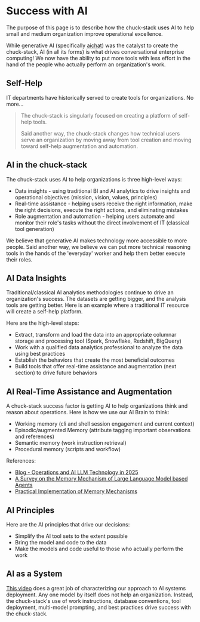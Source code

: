 # Success with AI

The purpose of this page is to describe how the chuck-stack uses AI to help small and medium organization improve operational excellence.

While generative AI (specifically [aichat](./tool-aichat.md)) was the catalyst to create the chuck-stack, AI (in all its forms) is what drives conversational enterprise computing! We now have the ability to put more tools with less effort in the hand of the people who actually perform an organization's work.

## Self-Help

IT departments have historically served to create tools for organizations. No more...

> The chuck-stack is singularly focused on creating a platform of self-help tools.
>
> Said another way, the chuck-stack changes how technical users serve an organization by moving away from tool creation and moving toward self-help augmentation and automation.

## AI in the chuck-stack

The chuck-stack uses AI to help organizations is three high-level ways:

- Data insights - using traditional BI and AI analytics to drive insights and operational objectives (mission, vision, values, principles)
- Real-time assistance - helping users receive the right information, make the right decisions, execute the right actions, and eliminating mistakes
- Role augmentation and automation - helping users automate and monitor their role's tasks without the direct involvement of IT (classical tool generation)

We believe that generative AI makes technology more accessible to more people. Said another way, we believe we can put more technical reasoning tools in the hands of the 'everyday' worker and help them better execute their roles.

## AI Data Insights

Traditional/classical AI analytics methodologies continue to drive an organization's success. The datasets are getting bigger, and the analysis tools are getting better. Here is an example where a traditional IT resource will create a self-help platform.

Here are the high-level steps:

- Extract, transform and load the data into an appropriate columnar storage and processing tool (Spark, Snowflake, Redshift, BigQuery)
- Work with a qualified data analytics professional to analyze the data using best practices
- Establish the behaviors that create the most beneficial outcomes
- Build tools that offer real-time assistance and augmentation (next section) to drive future behaviors

## AI Real-Time Assistance and Augmentation

A chuck-stack success factor is getting AI to help organizations think and reason about operations. Here is how we use our AI Brain to think:

- Working memory (cli and shell session engagement and current context)
- Episodic/augmented Memory (attribute tagging important observations and references)
- Semantic memory (work instruction retrieval)
- Procedural memory (scripts and workflow)

References:

- [Blog - Operations and AI LLM Technology in 2025](https://www.chuck-stack.org/ls/blog-llm-ai-operations-automation.html)
- [A Survey on the Memory Mechanism of Large Language Model based Agents](https://arxiv.org/abs/2404.13501)
- [Practical Implementation of Memory Mechanisms](https://www.youtube.com/watch?v=VKPngyO0iKg)

## AI Principles

Here are the AI principles that drive our decisions:

- Simplify the AI tool sets to the extent possible
- Bring the model and code to the data
- Make the models and code useful to those who actually perform the work

## AI as a System

[This video](https://www.youtube.com/watch?v=vRTcE19M-KE) does a great job of characterizing our approach to AI systems deployment. Any one model by itself does not help an organization. Instead, the chuck-stack's use of work instructions, database conventions, tool deployment, multi-model prompting, and best practices drive success with the chuck-stack.
